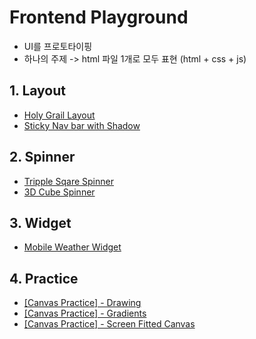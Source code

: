 # Frontend Playground

>
* UI를 프로토타이핑
* 하나의 주제 -> html 파일 1개로 모두 표현 (html + css + js)

## 1. Layout

* [Holy Grail Layout](./layout/flexbox-holy-grail-layout.html)
* [Sticky Nav bar with Shadow](./layout/sticky-nav-with-shadow.html)

## 2. Spinner
* [Tripple Sqare Spinner](./spinner/tripple-sqare-spinner.html)
* [3D Cube Spinner](./spinner/3d-cube-spinner.html)

## 3. Widget
* [Mobile Weather Widget](./widget/weater_app.html)

## 4. Practice
* [ [Canvas Practice] - Drawing](./practice/canvas/drawing.html)
* [ [Canvas Practice] - Gradients](./practice/canvas/gradients.html)
* [ [Canvas Practice] - Screen Fitted Canvas](./practice/canvas/screen-fitted-canvas.html)